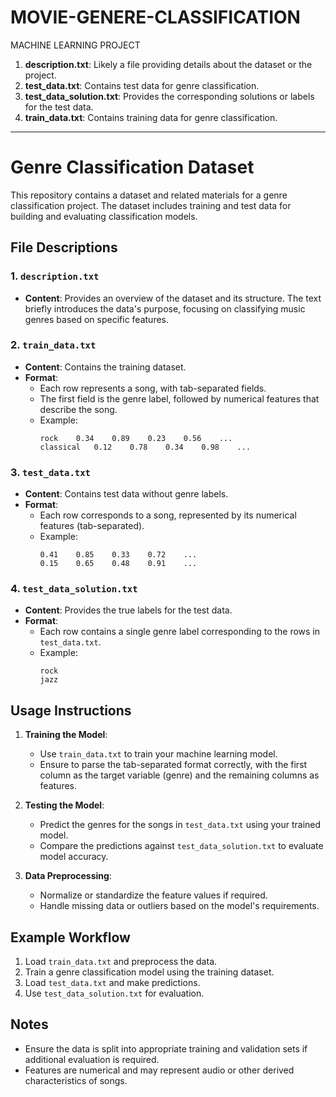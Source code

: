 # MOVIE-GENERE-CLASSIFICATION
MACHINE LEARNING PROJECT


1. **description.txt**: Likely a file providing details about the dataset or the project.
2. **test_data.txt**: Contains test data for genre classification.
3. **test_data_solution.txt**: Provides the corresponding solutions or labels for the test data.
4. **train_data.txt**: Contains training data for genre classification.

---

# Genre Classification Dataset

This repository contains a dataset and related materials for a genre classification project. The dataset includes training and test data for building and evaluating classification models.

## File Descriptions

### 1. `description.txt`
- **Content**: Provides an overview of the dataset and its structure. The text briefly introduces the data's purpose, focusing on classifying music genres based on specific features.

### 2. `train_data.txt`
- **Content**: Contains the training dataset.
- **Format**: 
  - Each row represents a song, with tab-separated fields.
  - The first field is the genre label, followed by numerical features that describe the song.
  - Example:
    ```
    rock	0.34	0.89	0.23	0.56	...
    classical	0.12	0.78	0.34	0.98	...
    ```

### 3. `test_data.txt`
- **Content**: Contains test data without genre labels.
- **Format**:
  - Each row corresponds to a song, represented by its numerical features (tab-separated).
  - Example:
    ```
    0.41	0.85	0.33	0.72	...
    0.15	0.65	0.48	0.91	...
    ```

### 4. `test_data_solution.txt`
- **Content**: Provides the true labels for the test data.
- **Format**:
  - Each row contains a single genre label corresponding to the rows in `test_data.txt`.
  - Example:
    ```
    rock
    jazz
    ```

## Usage Instructions

1. **Training the Model**:
   - Use `train_data.txt` to train your machine learning model.
   - Ensure to parse the tab-separated format correctly, with the first column as the target variable (genre) and the remaining columns as features.

2. **Testing the Model**:
   - Predict the genres for the songs in `test_data.txt` using your trained model.
   - Compare the predictions against `test_data_solution.txt` to evaluate model accuracy.

3. **Data Preprocessing**:
   - Normalize or standardize the feature values if required.
   - Handle missing data or outliers based on the model's requirements.

## Example Workflow
1. Load `train_data.txt` and preprocess the data.
2. Train a genre classification model using the training dataset.
3. Load `test_data.txt` and make predictions.
4. Use `test_data_solution.txt` for evaluation.

## Notes
- Ensure the data is split into appropriate training and validation sets if additional evaluation is required.
- Features are numerical and may represent audio or other derived characteristics of songs.
